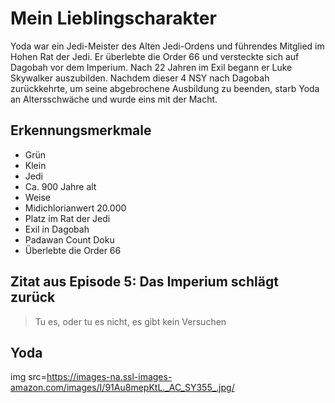 # Mein Lieblingscharakter
Yoda war ein Jedi-Meister des Alten Jedi-Ordens und führendes Mitglied im Hohen Rat der Jedi. 
Er überlebte die Order 66 und versteckte sich auf Dagobah vor dem Imperium. 
Nach 22 Jahren im Exil begann er Luke Skywalker auszubilden. 
Nachdem dieser 4 NSY nach Dagobah zurückkehrte, um seine abgebrochene Ausbildung zu beenden, 
starb Yoda an Altersschwäche und wurde eins mit der Macht.

## Erkennungsmerkmale
* Grün
* Klein
* Jedi
* Ca. 900 Jahre alt 
* Weise
* Midichlorianwert 20.000
* Platz im Rat der Jedi
* Exil in Dagobah
* Padawan Count Doku
* Überlebte die Order 66

## Zitat aus Episode 5: Das Imperium schlägt zurück
> Tu es, oder tu es nicht, es gibt kein Versuchen

## Yoda
img src=https://images-na.ssl-images-amazon.com/images/I/91Au8mepKtL._AC_SY355_.jpg/


